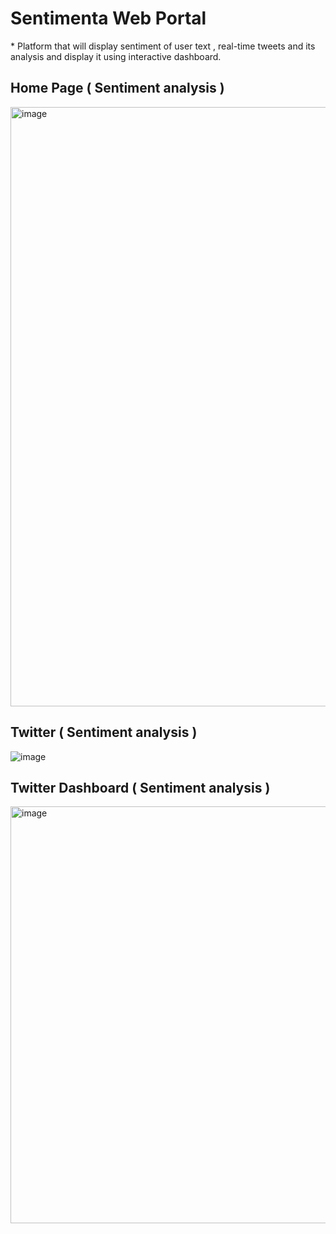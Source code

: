<h1> Sentimenta Web Portal </h1>
* Platform that will display sentiment of user text , real-time tweets and its
analysis and display it using interactive dashboard.

## Home Page ( Sentiment analysis )
<img width="959" alt="image" src="https://github.com/user-attachments/assets/1635b1c6-ce33-4c5c-8615-a53367e654ef">

## Twitter ( Sentiment analysis )
![image](https://github.com/user-attachments/assets/98e87ccb-25a5-4fd5-b505-3fa3395ff4dc)

## Twitter Dashboard ( Sentiment analysis )
<img width="667" alt="image" src="https://github.com/user-attachments/assets/25f064b8-e396-4916-89db-d9d58a248489">
